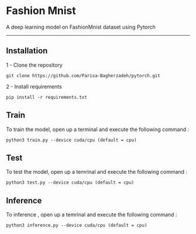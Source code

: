 # Fashion Mnist 

A deep learning model on FashionMnist dataset using Pytorch

---
## Installation
1 - Clone the repository
```
git clone https://github.com/Parisa-Bagherzadeh/pytorch.git
```
2 - Install requirements
```
pip install -r requirements.txt
```

## Train
To train the model, open up a terminal and execute the following command :
```
python3 train.py --device cuda/cpu (default = cpu)
```
## Test
To test the model, open up a temrinal and execute the following command :
```
python3 test.py --device cuda/cpu (default = cpu)
````
## Inference

To inference , open up a temrinal and execute the following command :

```
python3 inference.py --device cuda/cpu (default = cpu)
```
